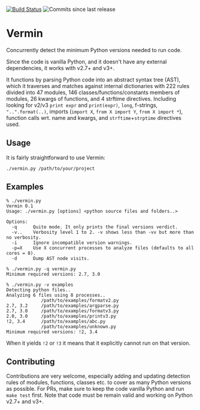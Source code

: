[![Build Status](https://travis-ci.org/netromdk/vermin.svg?branch=master)](https://travis-ci.org/netromdk/vermin)
![Commits since last release](https://img.shields.io/github/commits-since/netromdk/vermin/latest.svg)

# Vermin
Concurrently detect the minimum Python versions needed to run code.

Since the code is vanilla Python, and it doesn't have any external dependencies, it works with v2.7+ and v3+.

It functions by parsing Python code into an abstract syntax tree (AST), which it traverses and matches against internal dictionaries with 222 rules divided into 47 modules, 146 classes/functions/constants members of modules, 26 kwargs of functions, and 4 strftime directives. Including looking for v2/v3 `print expr` and `print(expr)`, `long`, f-strings, `"..".format(..)`, imports (`import X`, `from X import Y`, `from X import *`), function calls wrt. name and kwargs, and `strftime`+`strptime` directives used.

## Usage
It is fairly straightforward to use Vermin:
```
./vermin.py /path/to/your/project
```

## Examples
```
% ./vermin.py
Vermin 0.1
Usage: ./vermin.py [options] <python source files and folders..>

Options:
  -q      Quite mode. It only prints the final versions verdict.
  -v..    Verbosity level 1 to 2. -v shows less than -vv but more than no verbosity.
  -i      Ignore incompatible version warnings.
  -p=X    Use X concurrent processes to analyze files (defaults to all cores = 8).
  -d      Dump AST node visits.

% ./vermin.py -q vermin.py
Minimum required versions: 2.7, 3.0

% ./vermin.py -v examples
Detecting python files..
Analyzing 6 files using 8 processes..
             /path/to/examples/formatv2.py
2.7, 3.2     /path/to/examples/argparse.py
2.7, 3.0     /path/to/examples/formatv3.py
2.0, 3.0     /path/to/examples/printv3.py
!2, 3.4      /path/to/examples/abc.py
             /path/to/examples/unknown.py
Minimum required versions: !2, 3.4
```
When it yields `!2` or `!3` it means that it explicitly cannot run on that version.

## Contributing
Contributions are very welcome, especially adding and updating detection rules of modules, functions, classes etc. to cover as many Python versions as possible. For PRs, make sure to keep the code vanilla Python and run `make test` first. Note that code must be remain valid and working on Python v2.7+ and v3+.
